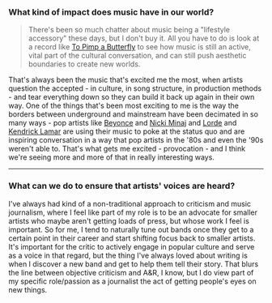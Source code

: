 ### What kind of impact does music have in our world?

>There's been so much chatter about music being a "lifestyle accessory" these days, but I don't buy it. All you have to do is look at a record like <a href="http://www.kendricklamar.com">To Pimp a Butterfly</a> to see how music is still an active, vital part of the cultural conversation, and can still push aesthetic boundaries to create new worlds.

That's always been the music that's excited me the most, when artists question the accepted - in culture, in song structure, in production methods - and tear everything down so they can build it back up again in their own way. One of the things that's been most exciting to me is the way the borders between underground and mainstream have been decimated in so many ways - pop artists like <a href="http://www.beyonce.com">Beyonce</a> and <a href="http://www.mypinkfriday.com">Nicki Minaj</a> and <a href="http://www.lorde.co">Lorde</a> and <a href="http://www.kendricklamar.com">Kendrick Lamar</a> are using their music to poke at the status quo and are inspiring conversation in a way that pop artists in the '80s and even the '90s weren't able to. That's what gets me excited - provocation - and I think we're seeing more and more of that in really interesting ways.

***

### What can we do to ensure that artists' voices are heard?

I've always had kind of a non-traditional approach to criticism and music journalism, where I feel like part of my role is to be an advocate for smaller artists who maybe aren't getting loads of press, but whose work I feel is important. So for me, I tend to naturally tune out bands once they get to a certain point in their career and start shifting focus back to smaller artists. It's important for the critic to actively engage in popular culture and serve as a voice in that regard, but the thing I've always loved about writing is when I discover a new band and get to help them tell their story. That blurs the line between objective criticism and A&R, I know, but I do view part of my specific role/passion as a journalist the act of getting people's eyes on new things.
